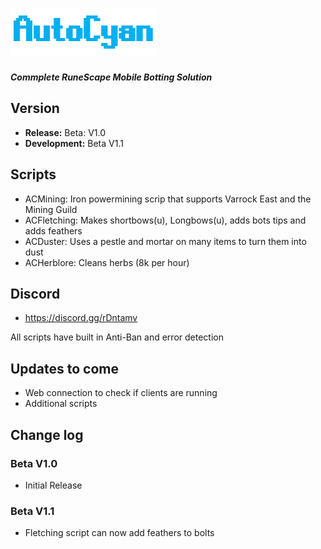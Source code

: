 # ![AutoCyanLogo](/images/logo.PNG)
_**Commplete RuneScape Mobile Botting Solution**_



## Version
- **Release:** Beta: V1.0
- **Development:** Beta V1.1

## Scripts
- ACMining: Iron powermining scrip that supports Varrock East and the Mining Guild
- ACFletching: Makes shortbows(u), Longbows(u), adds bots tips and adds feathers
- ACDuster: Uses a pestle and mortar on many items to turn them into dust
- ACHerblore: Cleans herbs (8k per hour)

## Discord 
- https://discord.gg/rDntamv

All scripts have built in Anti-Ban and error detection

## Updates to come
- Web connection to check if clients are running
- Additional scripts

## Change log
### Beta V1.0
 - Initial Release
### Beta V1.1
- Fletching script can now add feathers to bolts
